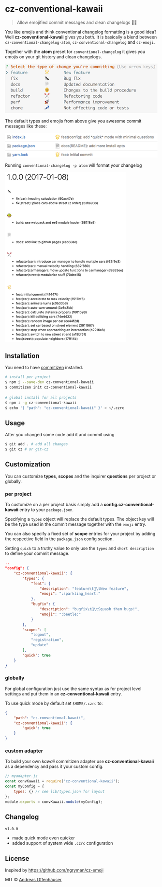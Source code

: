 # cz-conventional-kawaii

> Allow emojified commit messages and clean changelogs 🐼📄

You like emojis and think conventional changelog formatting is a good idea? Well **cz-conventional-kawaii** gives you both. It is basically a blend between `cz-conventional-changelog-atom`, `cz-conventional-changelog` and `cz-emoji`.

Together with the **atom** preset for `conventional-changelog` it gives you emojis on your git history and clean changelogs.

![default types & emojis](./types.png)

The default types and emojis from above give you awesome commit messages like these:

![example messages](./commits.png)

Running `conventional-changelog -p atom` will format your changelog

<img src="changelog.png" width="400"/>

## Installation

You need to have [commitizen](https://github.com/commitizen/cz-cli) installed.

```sh
# install per project
$ npm i --save-dev cz-conventional-kawaii
$ commitizen init cz-conventional-kawaii

# global install for all projects
$ npm i -g cz-conventional-kawaii
$ echo '{ "path": "cz-conventional-kawaii" }' > ~/.czrc
```

## Usage

After you changed some code add it and commit using

```sh
$ git add . # add all changes
$ git cz # or git-cz
```

## Customization

You can customize **types**, **scopes** and the inquirer **questions** per project or globally.

### per project

To customize on a per project basis simply add a **config.cz-conventional-kawaii** entry to your `package.json`.

Specifying a `types` object will replace the default types. The object key will be the type used in the commit message together with the `emoji` entry.

You can also specify a fixed set of **scope** entries for your project by adding the respective field in the `package.json` config section.

Setting `quick` to a truthy value to only use the `types` and `short description` to define your commit message.

```json
..
"config": {
	"cz-conventional-kawaii": {
		"types": {
			"feat": {
				"description": "feature\t💖\tNew feature",
				"emoji": ":sparkling_heart:"
			},
			"bugfix": {
				"description": "bugfix\t🐞\tSquash them bugs!",
				"emoji": ":beetle:"
			}
		},
		"scopes": [
			"logout",
			"registration",
			"update"
		],
		"quick": true
	}
}
```

### globally

For global configuration just use the same syntax as for project level settings and put them in an **cz-conventional-kawaii** entry.

To use quick mode by default set `$HOME/.czrc` to:

```json
{
    "path": "cz-conventional-kawaii",
    "cz-conventional-kawaii": {
        "quick": true
    }
}
```

### custom adapter

To build your own *kawaii* commitizen adapter use **cz-conventional-kawaii** as a dependency and pass it your custom config.

```javascript
// myadapter.js
const convKawaii = require('cz-conventional-kawaii');
const myConfig = {
	types: {} // see lib/types.json for layout
};
module.exports = convKawaii.module(myConfig);
```
## Changelog

`v1.0.0`

- made quick mode even quicker
- added support of system wide `.czrc` configuration

## License

Inspired by https://github.com/ngryman/cz-emoji

MIT © [Andreas Offenhäuser](http://anoff.io)
